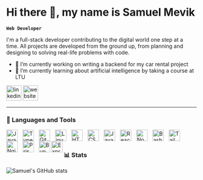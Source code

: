 # Hi there 👋, my name is Samuel Mevik

**`Web Developer`**

I'm a full-stack developer contributing to the digital world one step at a time. All projects are developed from the ground up, from planning and designing to solving real-life problems with code.

- 🔭 I’m currently working on writing a backend for my car rental project 
- 🌱 I’m currently learning about artificial intelligence by taking a course at LTU 


[<img src='https://cdn.jsdelivr.net/npm/simple-icons@3.0.1/icons/linkedin.svg' alt='linkedin' height='40'>](https://www.linkedin.com/in/samuel-mevik/)  [<img src='https://cdn.jsdelivr.net/npm/simple-icons@3.0.1/icons/icloud.svg' alt='website' height='40'>](https://samuelmevik.com/)


---

### 🧰 Languages and Tools

<img align="left" alt="Java" width="30px" style="padding-right:10px;" src="https://cdn.jsdelivr.net/gh/devicons/devicon/icons/java/java-original.svg"/>

<img align="left" alt="TypeScript" width="30px" style="padding-right:10px;" src="https://cdn.jsdelivr.net/gh/devicons/devicon/icons/typescript/typescript-plain.svg" />

<img align="left" alt="Git" width="30px" style="padding-right:10px;" src="https://cdn.jsdelivr.net/gh/devicons/devicon/icons/git/git-original.svg" />
<img align="left" alt="Linux" width="30px" style="padding-right:10px;" src="https://cdn.jsdelivr.net/gh/devicons/devicon/icons/linux/linux-original.svg" />
<img align="left" alt="HTML" width="30px" style="padding-right:10px;" src="https://cdn.jsdelivr.net/gh/devicons/devicon/icons/html5/html5-plain.svg" />
<img align="left" alt="CSS" width="30px" style="padding-right:10px;" src="https://cdn.jsdelivr.net/gh/devicons/devicon/icons/css3/css3-plain.svg" />
<img align="left" alt="JavaScript" width="30px" style="padding-right:10px;" src="https://cdn.jsdelivr.net/gh/devicons/devicon/icons/javascript/javascript-plain.svg" />
<img align="left" alt="React" width="30px" style="padding-right:10px;" src="https://cdn.jsdelivr.net/gh/devicons/devicon/icons/react/react-original.svg" />
<img align="left" alt="NodeJS" width="30px" style="padding-right:10px;" src="https://cdn.jsdelivr.net/gh/devicons/devicon/icons/nodejs/nodejs-original.svg" />
<img align="left" alt="Bash" width="30px" style="padding-right:10px;" src="https://cdn.jsdelivr.net/gh/devicons/devicon/icons/bash/bash-original.svg" />
<img align="left" alt="TailwindCSS" width="30px" style="padding-right:10px;"  src="https://cdn.jsdelivr.net/gh/devicons/devicon@latest/icons/tailwindcss/tailwindcss-original.svg" />
<img align="left" alt="Nginx" width="30px" style="padding-right:10px;"  src="https://cdn.jsdelivr.net/gh/devicons/devicon@latest/icons/nginx/nginx-original.svg" />
<img align="left" alt="Prisma" width="30px" style="padding-right:10px;" src="https://cdn.jsdelivr.net/gh/devicons/devicon@latest/icons/prisma/prisma-original.svg" />
<img align="left" alt="Bun" width="30px" src="https://cdn.jsdelivr.net/gh/devicons/devicon@latest/icons/bun/bun-original.svg" />
<img align="left" alt="Express" width="30px" src="https://cdn.jsdelivr.net/gh/devicons/devicon@latest/icons/express/express-original.svg" />  
<br />

#


### 📊 Stats

![Samuel's GitHub stats](https://github-readme-stats.vercel.app/api?username=samuelmevik&show_icons=true)